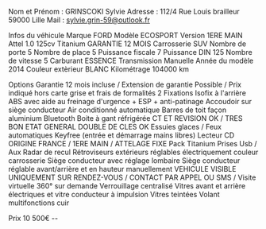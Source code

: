 Nom et Prénom : GRINSCOKI Sylvie
Adresse : 112/4 Rue Louis brailleur 59000 Lille
Mail : sylvie.grin-59@outlook.fr

Infos du véhicule
Marque
FORD
Modèle
ECOSPORT
Version
1ERE MAIN Attel 1.0 125cv Titanium GARANTIE 12 MOIS
Carrosserie
SUV
Nombre de porte
5
Nombre de place
5
Puissance fiscale
7
Puissance DIN
125
Nombre de vitesse
5
Carburant
ESSENCE
Transmission
Manuelle
Année du modèle
2014
Couleur extèrieur
BLANC
Kilométrage
104000 km

Options
Garantie 12 mois incluse / Extension de garantie Possible / Prix indiqué hors carte grise et frais de formalités
2 Fixations Isofix à l'arrière
ABS avec aide au freinage d'urgence + ESP + anti-patinage
Accoudoir sur siège conducteur
Air conditionné automatique
Barres de toit façon aluminium
Bluetooth
Boite à gant réfrigérée
CT ET REVISION OK / TRES BON ETAT GENERAL
DOUBLE DE CLES OK
Essuies glaces / Feux automatiques
Keyfree (entrée et démarrage mains libres)
Lecteur CD
ORIGINE FRANCE / 1ERE MAIN / ATTELAGE FIXE
Pack Titanium
Prises Usb / Aux
Radar de recul
Rétroviseurs extérieurs réglables électriquement couleur carrosserie
Siège conducteur avec réglage lombaire
Siège conducteur réglable avant/arrière et en hauteur manuellement
VEHICULE VISIBLE UNIQUEMENT SUR RENDEZ-VOUS / CONTACT PAR APPEL OU SMS / Visite virtuelle 360° sur demande
Verrouillage centralisé
Vitres avant et arrière électriques et vitre conducteur à impulsion
Vitres teintées
Volant multifonctions cuir

Prix 10 500€ --